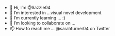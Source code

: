 - 👋 Hi, I’m @Sazzle04
- 👀 I’m interested in ...visual novel development
- 🌱 I’m currently learning ... :)
- 💞️ I’m looking to collaborate on ...
- 📫 How to reach me ... @sarahturner04 on Twitter

<!---
Sazzle04/Sazzle04 is a ✨ special ✨ repository because its `README.md` (this file) appears on your GitHub profile.
You can click the Preview link to take a look at your changes.
--->
